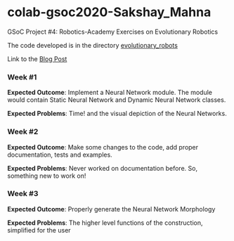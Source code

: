 # colab-gsoc2020-Sakshay_Mahna
GSoC Project #4: Robotics-Academy Exercises on Evolutionary Robotics

The code developed is in the directory [evolutionary_robots](./evolutionary_robots)

Link to the [Blog Post](https://theroboticsclub.github.io/colab-gsoc2020-Sakshay_Mahna/)

### Week #1
**Expected Outcome**: Implement a Neural Network module. The module would contain Static Neural Network and Dynamic Neural Network classes.

**Expected Problems**: Time! and the visual depiction of the Neural Networks.

### Week #2
**Expected Outcome**: Make some changes to the code, add proper documentation, tests and examples.

**Expected Problems**: Never worked on documentation before. So, something new to work on!

### Week #3
**Expected Outcome**: Properly generate the Neural Network Morphology

**Expected Problems**: The higher level functions of the construction, simplified for the user
